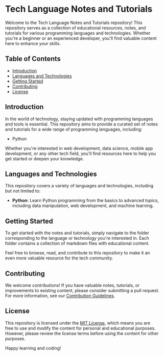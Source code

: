 # Tech Language Notes and Tutorials

Welcome to the Tech Language Notes and Tutorials repository! This repository serves as a collection of educational resources, notes, and tutorials for various programming languages and technologies. Whether you're a beginner or an experienced developer, you'll find valuable content here to enhance your skills.

## Table of Contents

- [Introduction](#introduction)
- [Languages and Technologies](#languages-and-technologies)
- [Getting Started](#getting-started)
- [Contributing](#contributing)
- [License](#license)

## Introduction

In the world of technology, staying updated with programming languages and tools is essential. This repository aims to provide a curated set of notes and tutorials for a wide range of programming languages, including:

- Python


Whether you're interested in web development, data science, mobile app development, or any other tech field, you'll find resources here to help you get started or deepen your knowledge.

## Languages and Technologies

This repository covers a variety of languages and technologies, including but not limited to:

- **Python**: Learn Python programming from the basics to advanced topics, including data manipulation, web development, and machine learning.


## Getting Started

To get started with the notes and tutorials, simply navigate to the folder corresponding to the language or technology you're interested in. Each folder contains a collection of markdown files with educational content.

Feel free to browse, read, and contribute to this repository to make it an even more valuable resource for the tech community.

## Contributing

We welcome contributions! If you have valuable notes, tutorials, or improvements to existing content, please consider submitting a pull request. For more information, see our [Contribution Guidelines](CONTRIBUTING.md).

## License

This repository is licensed under the [MIT License](LICENSE), which means you are free to use and modify the content for personal and educational purposes. However, please review the license terms before using the content for other purposes.

Happy learning and coding!
